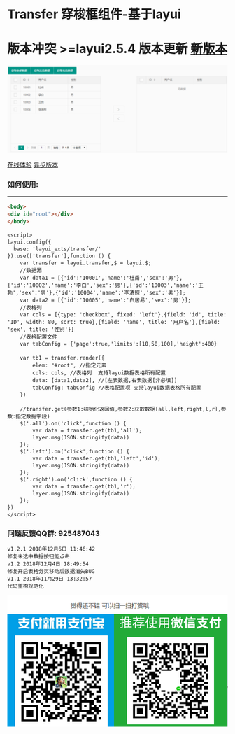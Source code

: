 # Transfer 穿梭框组件-基于layui  
# 版本冲突 >=layui2.5.4 版本更新 [新版本](https://github.com/9499574/transferTable)
![2018-11-23.17.37.27-GIF1.gif](https://raw.githubusercontent.com/9499574/markdown/master/img/2018-11-23.17.37.27-GIF1.gif)

[在线体验](https://9499574.github.io/layui-transfer/)  [异步版本](https://github.com/9499574/layui-transfer-ajax)


### 如何使用:
***
```html
<body>
<div id="root"></div>
</body>
```

```script
<script>
layui.config({
  base: 'layui_exts/transfer/'
}).use(['transfer'],function () {
    var transfer = layui.transfer,$ = layui.$;
    //数据源
    var data1 = [{'id':'10001','name':'杜甫','sex':'男'},{'id':'10002','name':'李白','sex':'男'},{'id':'10003','name':'王勃','sex':'男'},{'id':'10004','name':'李清照','sex':'男'}];
    var data2 = [{'id':'10005','name':'白居易','sex':'男'}];
    //表格列
    var cols = [{type: 'checkbox', fixed: 'left'},{field: 'id', title: 'ID', width: 80, sort: true},{field: 'name', title: '用户名'},{field: 'sex', title: '性别'}]
    //表格配置文件
    var tabConfig = {'page':true,'limits':[10,50,100],'height':400}

    var tb1 = transfer.render({
        elem: "#root", //指定元素
        cols: cols, //表格列  支持layui数据表格所有配置
        data: [data1,data2], //[左表数据,右表数据[非必填]]
        tabConfig: tabConfig //表格配置项 支持layui数据表格所有配置
    })
    
    //transfer.get(参数1:初始化返回值,参数2:获取数据[all,left,right,l,r],参数:指定数据字段)
    $('.all').on('click',function () {
        var data = transfer.get(tb1,'all');
        layer.msg(JSON.stringify(data))
    });
    $('.left').on('click',function () {
        var data = transfer.get(tb1,'left','id');
        layer.msg(JSON.stringify(data))
    });
    $('.right').on('click',function () {
        var data = transfer.get(tb1,'r');
        layer.msg(JSON.stringify(data))
    });
})
</script>
```

### 问题反馈QQ群:  925487043 

```html
v1.2.1 2018年12月6日 11:46:42
修复未选中数据按钮能点击
v1.2 2018年12月4日 18:49:54
修复开启表格分页移动后数据消失BUG
v1.1 2018年11月29日 13:32:57
代码重构规范化
```
![2018-12-15.02.34.10-ds.png](https://raw.githubusercontent.com/9499574/markdown/master/img/2018-12-15.02.34.10-ds.png)


